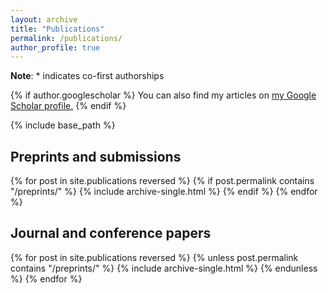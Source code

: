 ```yaml
---
layout: archive
title: "Publications"
permalink: /publications/
author_profile: true
---
```


**Note**: * indicates co-first authorships

{% if author.googlescholar %}
  You can also find my articles on <u><a href="{{author.googlescholar}}">my Google Scholar profile</a>.</u>
{% endif %}

{% include base_path %}

## Preprints and submissions

{% for post in site.publications reversed %}
  {% if post.permalink contains "/preprints/" %}
    {% include archive-single.html %}
  {% endif %}
{% endfor %}

## Journal and conference papers

{% for post in site.publications reversed %}
  {% unless post.permalink contains "/preprints/" %}
    {% include archive-single.html %}
  {% endunless %}
{% endfor %}

